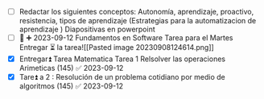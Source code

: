 - [ ] Redactar los siguientes conceptos: Autonomía, aprendizaje, proactivo, resistencia, tipos de aprendizaje (Estrategias para la automatizacion de aprendizaje ) Diapositivas en powerpoint
- [ ] 🔽 ➕ 2023-09-12  Fundamentos en Software Tarea para el Martes Entregar ⏳  la tarea![[Pasted image 20230908124614.png]]
- [x] Entregar⏫  Tarea Matematica  Tarea 1 Relsolver las operaciones Arimeticas (145) ✅ 2023-09-12
- [x] Tare⏫ a 2 : Resolución de un problema cotidiano por medio de algoritmos (145) ✅ 2023-09-12